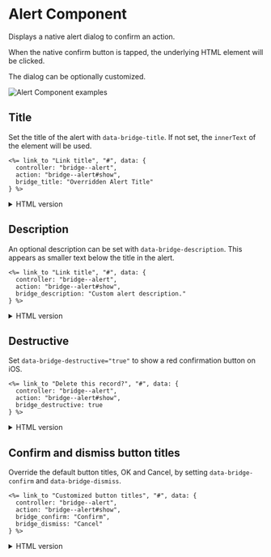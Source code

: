 # Alert Component

Displays a native alert dialog to confirm an action.

When the native confirm button is tapped, the underlying HTML element will be clicked.

The dialog can be optionally customized.

![Alert Component examples](/resources/screenshots/alert.png)

## Title

Set the title of the alert with `data-bridge-title`. If not set, the `innerText` of the element will be used.

```erb
<%= link_to "Link title", "#", data: {
  controller: "bridge--alert",
  action: "bridge--alert#show",
  bridge_title: "Overridden Alert Title"
} %>
```

<details>
<summary>HTML version</summary>

```html
<a
  href="#"
  data-controller="bridge--alert"
  data-action="bridge--alert#show"
  data-bridge-title="Overridden Alert Title"
>
  Link title
</a>
```
</details>

## Description

An optional description can be set with `data-bridge-description`. This appears as smaller text below the title in the alert.

```erb
<%= link_to "Link title", "#", data: {
  controller: "bridge--alert",
  action: "bridge--alert#show",
  bridge_description: "Custom alert description."
} %>
```

<details>
<summary>HTML version</summary>

```html
<a
    href="#"
    data-controller="bridge--alert"
    data-action="bridge--alert#show"
    data-bridge-description="Custom alert description"
>Link title</a>
```
</details>

## Destructive

Set `data-bridge-destructive="true"` to show a red confirmation button on iOS.

```erb
<%= link_to "Delete this record?", "#", data: {
  controller: "bridge--alert",
  action: "bridge--alert#show",
  bridge_destructive: true
} %>
```

<details>
<summary>HTML version</summary>

```html
<a
    href="#"
    data-controller="bridge--alert"
    data-action="bridge--alert#show"
    data-bridge-destructive="true"
>Delete this record?</a>
```
</details>

## Confirm and dismiss button titles

Override the default button titles, OK and Cancel, by setting `data-bridge-confirm` and `data-bridge-dismiss`.

```erb
<%= link_to "Customized button titles", "#", data: {
  controller: "bridge--alert",
  action: "bridge--alert#show",
  bridge_confirm: "Confirm",
  bridge_dismiss: "Cancel"
} %>
```

<details>
<summary>HTML version</summary>

```html
<a
    href="#"
    data-controller="bridge--alert"
    data-action="bridge--alert#show"
    data-bridge-confirm="Confirm"
    data-bridge-dismiss="Cancel"
>Customized button titles</a>
```
</details>
